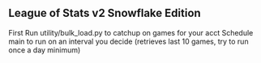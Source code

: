 ## League of Stats v2 Snowflake Edition

First Run utility/bulk_load.py to catchup on games for your acct
Schedule main to run on an interval you decide (retrieves last 10 games, try to run once a day minimum)
